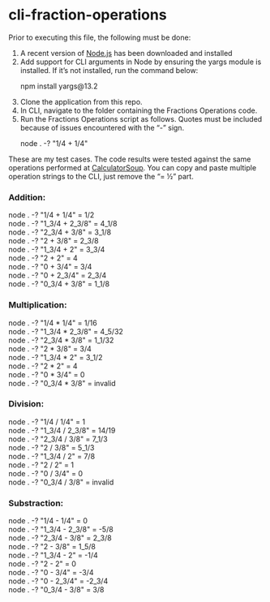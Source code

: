 # cli-fraction-operations

<p>Prior to executing this file, the following must be done:</p>
<ol>
  <li>A recent version of <a href="https://nodejs.org/">Node.js</a> has been downloaded and installed</li>
  <li>Add support for CLI arguments in Node by ensuring the yargs module is installed. If it’s not installed, run the command below:
    <p>npm install yargs@13.2</p>
  </li>
  <li>Clone the application from this repo.</li>
  <li>In CLI, navigate to the folder containing the Fractions Operations code.</li>
  <li>Run the Fractions Operations script as follows. Quotes must be included because of issues encountered with the “-” sign.
    <p>node . -? "1/4 + 1/4"</p>
  </li>
</ol>
 <p>These are my test cases. The code results were tested against the same operations performed at <a href="https://www.calculatorsoup.com/calculators/math/mixednumbers.php">CalculatorSoup</a>. You can copy and paste multiple operation strings to the CLI, just remove the “= ½” part.</p>
 
<h3>Addition:</h3>
node . -? "1/4 + 1/4" = 1/2<br>
node . -? "1_3/4 + 2_3/8" = 4_1/8<br>
node . -? "2_3/4 + 3/8" = 3_1/8<br>
node . -? "2 + 3/8" = 2_3/8<br>
node . -? "1_3/4 + 2" = 3_3/4<br>
node . -? "2 + 2" = 4<br>
node . -? "0 + 3/4" = 3/4<br>
node . -? "0 + 2_3/4" = 2_3/4<br>
node . -? "0_3/4 + 3/8" = 1_1/8<br>
 
<h3>Multiplication:</h3>
node . -? "1/4 * 1/4" = 1/16<br>
node . -? "1_3/4 * 2_3/8" = 4_5/32<br>
node . -? "2_3/4 * 3/8" = 1_1/32<br>
node . -? "2 * 3/8" = 3/4<br>
node . -? "1_3/4 * 2" =  3_1/2<br>
node . -? "2 * 2" = 4<br>
node . -? "0 * 3/4" = 0<br>
node . -? "0_3/4 * 3/8" = invalid<br>
 
<h3>Division:</h3>
node . -? "1/4 / 1/4" = 1<br>
node . -? "1_3/4 / 2_3/8" = 14/19<br>
node . -? "2_3/4 / 3/8" = 7_1/3<br>
node . -? "2 / 3/8" = 5_1/3<br>
node . -? "1_3/4 / 2" =  7/8<br>
node . -? "2 / 2" = 1<br>
node . -? "0 / 3/4" = 0<br>
node . -? "0_3/4 / 3/8" = invalid<br>
 
<h3>Substraction:</h3>
node . -? "1/4 - 1/4" = 0<br>
node . -? "1_3/4 - 2_3/8" = -5/8<br>
node . -? "2_3/4 - 3/8" = 2_3/8<br>
node . -? "2 - 3/8" = 1_5/8<br>
node . -? "1_3/4 - 2" =  -1/4<br>
node . -? "2 - 2" = 0<br>
node . -? "0 - 3/4" = -3/4<br>
node . -? "0 - 2_3/4" = -2_3/4<br>
node . -? "0_3/4 - 3/8" = 3/8<br>
